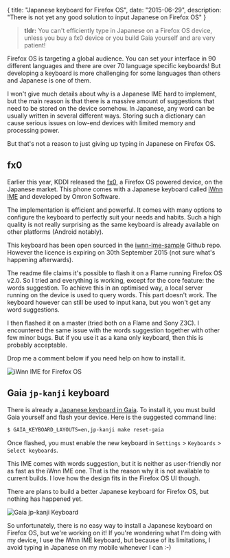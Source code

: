 {
  title: "Japanese keyboard for Firefox OS",
  date: "2015-06-29",
  description: "There is not yet any good solution to input Japanese on Firefox OS"
}

> **tldr:** You can't efficiently type in Japanese on a Firefox OS device, unless you buy a fx0 device or you build Gaia yourself and are very patient!

Firefox OS is targeting a global audience. You can set your interface in 90 different languages and there are over 70 language specific keyboards!
But developing a keyboard is more challenging for some languages than others and Japanese is one of them.

I won't give much details about why is a Japanese IME hard to implement, but the main reason is that there is a massive amount of  suggestions that need to be stored on the device somehow. In Japanese, any word can be usually written in several different ways. Storing such a dictionary can cause serious issues on low-end devices with limited memory and processing power.

But that's not a reason to just giving up typing in Japanese on Firefox OS.

## fx0

Earlier this year, KDDI released the [fx0](http://au-fx.kddi.com/products/), a Firefox OS powered device, on the Japanese market. This phone comes with a Japanese keyboard called [iWnn IME](http://www.omronsoft.co.jp/product_text/iwnn-ime-for-firefox-os/) and developed by Omron Software.

The implementation is efficient and powerful. It comes with many options to configure the keyboard to perfectly suit your needs and habits. Such a high quality is not really surprising as the same keyboard is already available on other platforms (Android notably).

This keyboard has been open sourced in the [iwnn-ime-sample](https://github.com/mozilla-japan/iwnn-ime-sample) Github repo. However the licence is expiring on 30th September 2015 (not sure what's happening afterwards).

The readme file claims it's possible to flash it on a Flame running Firefox OS v2.0. So I tried and everything is working, except for the core feature: the words suggestion. To achieve this in an optimised way, a local server running on the device is used to query words. This part doesn't work. The keyboard however can still be used to input kana, but you won't get any word suggestions.

I then flashed it on a master (tried both on a Flame and Sony Z3C). I encountered the same issue with the words suggestion together with other few minor bugs. But if you use it as a kana only keyboard, then this is probably acceptable.

Drop me a comment below if you need help on how to install it.

![iWnn IME for Firefox OS](https://lh3.googleusercontent.com/LdqNqF5ny4xMumE8m9jSZQMrujhFDIGZBA1SUoxYAU0u=s0 "iWnn IME for Firefox OS")

## Gaia `jp-kanji` keyboard

There is already a [Japanese keyboard in Gaia](https://github.com/mozilla-b2g/gaia/tree/master/apps/keyboard/js/imes/jskanji). To install it, you must build Gaia yourself and flash your device. Here is the suggested command line:
```bash
$ GAIA_KEYBOARD_LAYOUTS=en,jp-kanji make reset-gaia
```

Once flashed, you must enable the new keyboard in `Settings` > `Keyboards`  > `Select keyboards`.

This IME comes with words suggestion, but it is neither as user-friendly nor as fast as the iWnn IME one.
That is the reason why it is not available to current builds. I love how the design fits in the Firefox OS UI though.

There are plans to build a better Japanese keyboard for Firefox OS, but nothing has happened yet.

![Gaia jp-kanji Keyboard](https://lh3.googleusercontent.com/HZ53_An9tjhWPoveJ4XCbOLdQ-DKCwOxY1hTrcneicTH=s0 "Gaia jp-kanji Keyboard")

So unfortunately, there is no easy way to install a Japanese keyboard on Firefox OS, but we're working on it!
If you're wondering what I'm doing with my device, I use the iWnn IME keyboard, but because of its limitations, I avoid typing in Japanese on my mobile whenever I can :-)
